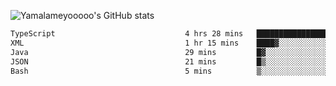 ![Yamalameyooooo's GitHub stats](https://github-readme-stats.vercel.app/api?username=yamalameyooooo&theme=transparent&show_icons=true\&show=reviews,discussions_started,discussions_answered,prs_merged,prs_merged_percentage)

<!--START_SECTION:waka-->

```txt
TypeScript                             4 hrs 28 mins   ████████████████░░░░░░░░░   64.06 %
XML                                    1 hr 15 mins    ████▓░░░░░░░░░░░░░░░░░░░░   18.02 %
Java                                   29 mins         █▓░░░░░░░░░░░░░░░░░░░░░░░   07.04 %
JSON                                   21 mins         █▒░░░░░░░░░░░░░░░░░░░░░░░   05.25 %
Bash                                   5 mins          ▒░░░░░░░░░░░░░░░░░░░░░░░░   01.37 %
```

<!--END_SECTION:waka-->
